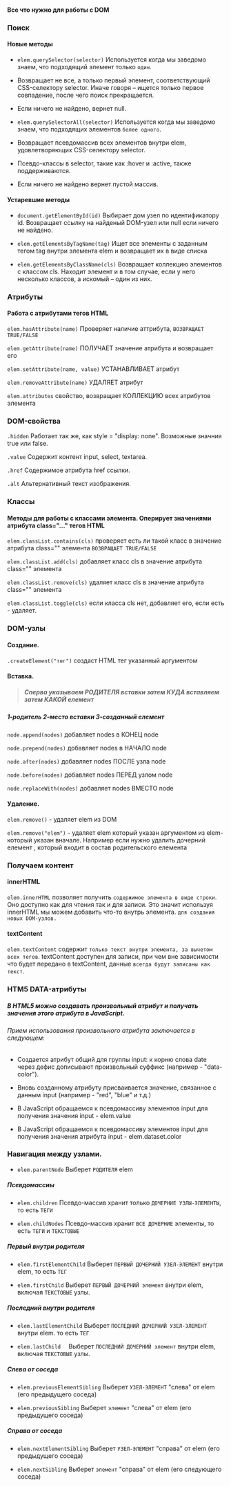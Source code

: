 #### Все что нужно для работы с DOM

### Поиск 

#### Новые методы
- `elem.querySelector(selector)`  Используется когда мы заведомо знаем, что подходящий элемент только `один`.
 - Возвращает не все, а только первый элемент, соответствующий CSS-селектору selector. Иначе говоря – ищется только первое совпадение, после чего поиск прекращается.
 - Если ничего не найдено, вернет null.

- `elem.querySelectorAll(selector)`  Используется когда мы заведомо знаем, что подходящих элементов `более одного`.
 - Возвращает псевдомассив всех элементов внутри elem, удовлетворяющих CSS-селектору selector.
 - Псевдо-классы в selector, такие как :hover и :active, также поддерживаются.
 - Если ничего не найдено вернет пустой массив.

#### Устаревшие методы
- `document.getElementById(id)`	Выбирает дом узел по идентификатору id. Возвращает ссылку на найденый DOM-узел или null если ничего не найдено.

- `elem.getElementsByTagName(tag)`	Ищет все элементы с заданным тегом tag внутри элемента elem и возвращает их в виде списка

- `elem.getElementsByClassName(cls)`	Возвращает коллекцию элементов с классом cls. Находит элемент и в том случае, если у него несколько классов, а искомый – один из них.

### Атрибуты

#### Работа с атрибутами тегов HTML

`elem.hasAttribute(name)`	Проверяет наличие аттрибута, `ВОЗВРАЩАЕТ TRUE/FALSE`

`elem.getAttribute(name)`	ПОЛУЧАЕТ значение атрибута и возвращает его

`elem.setAttribute(name, value)`	УСТАНАВЛИВАЕТ атрибут

`elem.removeAttribute(name)`	УДАЛЯЕТ атрибут

`elem.attributes`	свойство, возвращает КОЛЛЕКЦИЮ всех атрибутов элемента

### DOM-свойства

`.hidden` Работает так же, как style = "display: none". Возможные значния true или false.

`.value` Содержит контент input, select, textarea.

`.href`	 Содержимое атрибута href ссылки.

`.alt`	 Альтернативный текст изображения.  

### Классы
#### Методы для работы с классами элемента. Оперирует значениями атрибута class="..." тегов HTML

`elem.classList.contains(cls)`	проверяет есть ли такой класс в значение атрибута class="" элемента `ВОЗВРАЩАЕТ TRUE/FALSE` 

`elem.classList.add(cls)`	добавляет класс cls в значение атрибута class="" элемента 

`elem.classList.remove(cls)`	удаляет класс cls в значение атрибута class="" элемента 

`elem.classList.toggle(cls)`	если класса cls нет, добавляет его, если есть - удаляет.

### DOM-узлы

#### Создание. 
`.createElement("тег")` создаст HTML тег указанный аргументом

#### Вставка. 
> ##### Сперва указываем РОДИТЕЛЯ вставки затем КУДА вставляем затем КАКОЙ елемент 

##### 1-родитель 2-место вставки  3-созданный елемент

`node.append(nodes)`	добавляет nodes в КОНЕЦ node

`node.prepend(nodes)`	добавляет nodes в НАЧАЛО node

`node.after(nodes)`	добавляет nodes ПОСЛЕ узла node

`node.before(nodes)`	добавляет nodes ПЕРЕД узлом node

`node.replaceWith(nodes)`	добавляет nodes ВМЕСТО node

#### Удаление.

`elem.remove()` - удаляет elem из DOM

`elem.remove("elem")` - удаляет elem который указан аргументом из elem-который указан вначале. Например если нужно удалить дочерний елемент , который входит в состав родительского елемента  

### Получаем контент

#### innerHTML   

`elem.innerHTML`  позволяет получить `содержимое элемента в виде строки`. Оно доступно как для чтения так и для записи. Это значит используя innerHTML мы можем добавить что-то внутрь элемента. `для создания новых DOM-узлов.`
#### textContent
`elem.textContent`    содержит `только текст внутри элемента, за вычетом всех тегов`. textContent доступен для записи, при чем вне зависимости что будет передано в textContent, данные `всегда будут записаны как текст`.

### HTM5 DATA-атрибуты

##### В HTML5 можно создавать произвольный атрибут и получать значения этого атрибута в JavaScript. 
###### Прием использования произвольного атрибута заключается в следующем:

- Создается атрибут общий для группы input: к корню слова date через дефис дописывают произвольный суффикс (например - "data-color").

- Вновь созданному атрибуту присваивается значение, связанное с данным input (например - "red", "blue" и т.д.)

- В JavaScript обращаемся к псевдомассиву элементов input для получения значения input - elem.value

- В JavaScript обращаемся к псевдомассиву элементов input для получения значения атрибута input - elem.dataset.color 

### Навигация между узлами.

 - `elem.parentNode`	Выберет `РОДИТЕЛЯ` elem

##### Псевдомассиы
 - `elem.children`	Псевдо-массив хранит только `ДОЧЕРНИЕ УЗЛЫ-ЭЛЕМЕНТЫ`, то есть `ТЕГИ`

 - `elem.childNodes`	Псевдо-массив хранит `ВСЕ ДОЧЕРНИЕ` элементы, то есть `ТЕГИ` и `ТЕКСТОВЫЕ`

##### Первый внутри родителя
 - `elem.firstElementChild`	Выберет `ПЕРВЫЙ ДОЧЕРНИЙ УЗЕЛ-ЭЛЕМЕНТ` внутри elem, то есть `ТЕГ`

 - `elem.firstChild`	Выберет `ПЕРВЫЙ ДОЧЕРНИЙ элемент`  внутри elem, включая `ТЕКСТОВЫЕ` узлы.


##### Последний внутри родителя
 - `elem.lastElementChild`	Выберет `ПОСЛЕДНИЙ ДОЧЕРНИЙ УЗЕЛ-ЭЛЕМЕНТ` внутри elem. то есть `ТЕГ`

 - `elem.lastChild	` Выберет `ПОСЛЕДНИЙ ДОЧЕРНИЙ элемент`  внутри elem, включая `ТЕКСТОВЫЕ` узлы.

##### Слева от соседа
 - `elem.previousElementSibling`	Выберет `УЗЕЛ-ЭЛЕМЕНТ` "слева" от elem (его предыдущего соседа) 

 - `elem.previousSibling`	Выберет `элемент` "слева" от elem (его предыдущего соседа)


##### Справа от соседа
 - `elem.nextElementSibling`	Выберет `УЗЕЛ-ЭЛЕМЕНТ` "справа" от elem (его предыдущего соседа)

 - `elem.nextSibling`	Выберет `элемент` "справа" от elem (его следующего соседа)
